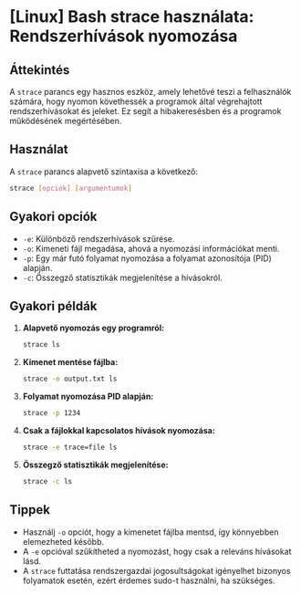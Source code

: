 # [Linux] Bash strace használata: Rendszerhívások nyomozása

## Áttekintés
A `strace` parancs egy hasznos eszköz, amely lehetővé teszi a felhasználók számára, hogy nyomon követhessék a programok által végrehajtott rendszerhívásokat és jeleket. Ez segít a hibakeresésben és a programok működésének megértésében.

## Használat
A `strace` parancs alapvető szintaxisa a következő:

```bash
strace [opciók] [argumentumok]
```

## Gyakori opciók
- `-e`: Különböző rendszerhívások szűrése.
- `-o`: Kimeneti fájl megadása, ahová a nyomozási információkat menti.
- `-p`: Egy már futó folyamat nyomozása a folyamat azonosítója (PID) alapján.
- `-c`: Összegző statisztikák megjelenítése a hívásokról.

## Gyakori példák
1. **Alapvető nyomozás egy programról:**
   ```bash
   strace ls
   ```

2. **Kimenet mentése fájlba:**
   ```bash
   strace -o output.txt ls
   ```

3. **Folyamat nyomozása PID alapján:**
   ```bash
   strace -p 1234
   ```

4. **Csak a fájlokkal kapcsolatos hívások nyomozása:**
   ```bash
   strace -e trace=file ls
   ```

5. **Összegző statisztikák megjelenítése:**
   ```bash
   strace -c ls
   ```

## Tippek
- Használj `-o` opciót, hogy a kimenetet fájlba mentsd, így könnyebben elemezheted később.
- A `-e` opcióval szűkítheted a nyomozást, hogy csak a releváns hívásokat lásd.
- A `strace` futtatása rendszergazdai jogosultságokat igényelhet bizonyos folyamatok esetén, ezért érdemes sudo-t használni, ha szükséges.